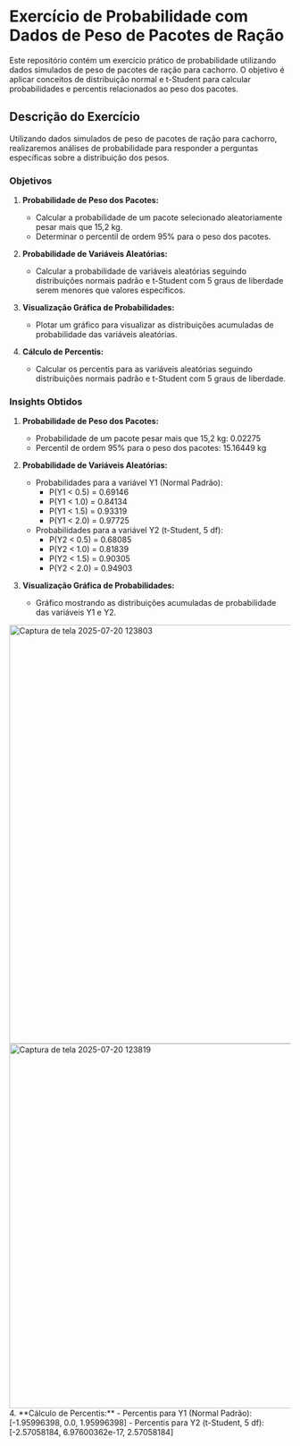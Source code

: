 # Exercício de Probabilidade com Dados de Peso de Pacotes de Ração

Este repositório contém um exercício prático de probabilidade utilizando dados simulados de peso de pacotes de ração para cachorro. O objetivo é aplicar conceitos de distribuição normal e t-Student para calcular probabilidades e percentis relacionados ao peso dos pacotes.

## Descrição do Exercício

Utilizando dados simulados de peso de pacotes de ração para cachorro, realizaremos análises de probabilidade para responder a perguntas específicas sobre a distribuição dos pesos.

### Objetivos

1. **Probabilidade de Peso dos Pacotes:**
   - Calcular a probabilidade de um pacote selecionado aleatoriamente pesar mais que 15,2 kg.
   - Determinar o percentil de ordem 95% para o peso dos pacotes.

2. **Probabilidade de Variáveis Aleatórias:**
   - Calcular a probabilidade de variáveis aleatórias seguindo distribuições normais padrão e t-Student com 5 graus de liberdade serem menores que valores específicos.

3. **Visualização Gráfica de Probabilidades:**
   - Plotar um gráfico para visualizar as distribuições acumuladas de probabilidade das variáveis aleatórias.

4. **Cálculo de Percentis:**
   - Calcular os percentis para as variáveis aleatórias seguindo distribuições normais padrão e t-Student com 5 graus de liberdade.

### Insights Obtidos

1. **Probabilidade de Peso dos Pacotes:**
   - Probabilidade de um pacote pesar mais que 15,2 kg: 0.02275
   - Percentil de ordem 95% para o peso dos pacotes: 15.16449 kg

2. **Probabilidade de Variáveis Aleatórias:**
   - Probabilidades para a variável Y1 (Normal Padrão): 
     - P(Y1 < 0.5) = 0.69146
     - P(Y1 < 1.0) = 0.84134
     - P(Y1 < 1.5) = 0.93319
     - P(Y1 < 2.0) = 0.97725
   - Probabilidades para a variável Y2 (t-Student, 5 df): 
     - P(Y2 < 0.5) = 0.68085
     - P(Y2 < 1.0) = 0.81839
     - P(Y2 < 1.5) = 0.90305
     - P(Y2 < 2.0) = 0.94903

3. **Visualização Gráfica de Probabilidades:**
   - Gráfico mostrando as distribuições acumuladas de probabilidade das variáveis Y1 e Y2.
<img width="1186" height="749" alt="Captura de tela 2025-07-20 123803" src="https://github.com/user-attachments/assets/3e7e6e8f-20b9-4fd8-9fc5-dafd0c6d1e27" />


<img width="1052" height="652" alt="Captura de tela 2025-07-20 123819" src="https://github.com/user-attachments/assets/6faa4395-4bf7-46bc-a0c7-ef4af0d9042d" />
4. **Cálculo de Percentis:**
   - Percentis para Y1 (Normal Padrão): [-1.95996398, 0.0, 1.95996398]
   - Percentis para Y2 (t-Student, 5 df): [-2.57058184, 6.97600362e-17, 2.57058184]
